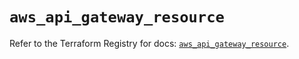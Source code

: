 # `aws_api_gateway_resource`

Refer to the Terraform Registry for docs: [`aws_api_gateway_resource`](https://registry.terraform.io/providers/hashicorp/aws/5.80.0/docs/resources/api_gateway_resource).
